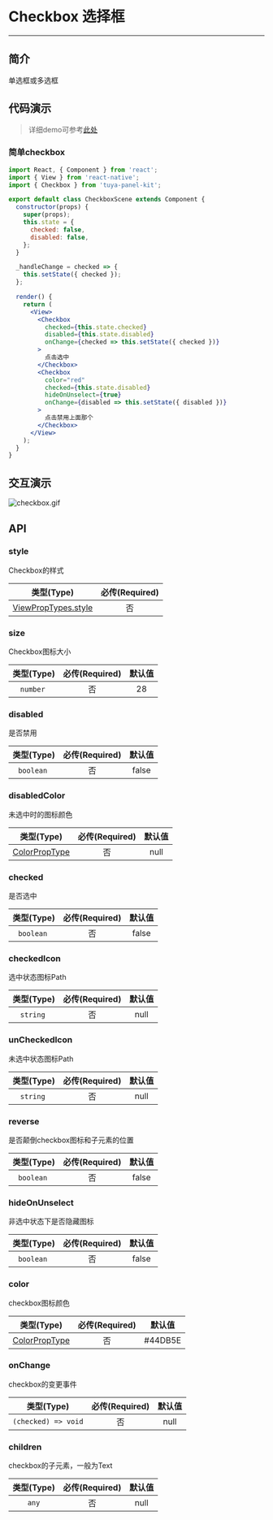 # Checkbox 选择框

---


<a name="e05dce83"></a>
## 简介

单选框或多选框

<a name="da441097"></a>
## 代码演示

> 详细demo可参考[此处](https://github.com/TuyaInc/tuya-panel-kit/tree/master/example/src/scenes)

<a name="c8038ad8"></a>
### 简单checkbox

```jsx
import React, { Component } from 'react';
import { View } from 'react-native';
import { Checkbox } from 'tuya-panel-kit';

export default class CheckboxScene extends Component {
  constructor(props) {
    super(props);
    this.state = {
      checked: false,
      disabled: false,
    };
  }

  _handleChange = checked => {
    this.setState({ checked });
  };

  render() {
    return (
      <View>
        <Checkbox
          checked={this.state.checked}
          disabled={this.state.disabled}
          onChange={checked => this.setState({ checked })}
        >
          点击选中
        </Checkbox>
        <Checkbox
          color="red"
          checked={this.state.disabled}
          hideOnUnselect={true}
          onChange={disabled => this.setState({ disabled })}
        >
          点击禁用上面那个
        </Checkbox>
      </View>
    );
  }
}
```

## 交互演示

![checkbox.gif](https://airtake-public-data.oss-cn-hangzhou.aliyuncs.com/fe-static/tuya-docs/1393bcc6-efd8-4320-9cf8-b8259b8f4710.gif)

<a name="API"></a>
## API

<a name="style"></a>
### style

Checkbox的样式

| 类型(Type) | 必传(Required) |
| :---: | :---: |
| [ViewPropTypes.style](https://facebook.github.io/react-native/docs/style) | 否 |

<a name="size"></a>
### size

Checkbox图标大小

| 类型(Type) | 必传(Required) | 默认值 |
| :---: | :---: | :---: |
| `number`  | 否 | 28 |

<a name="disabled"></a>
### disabled

是否禁用

| 类型(Type) | 必传(Required) | 默认值 |
| :---: | :---: | :---: |
| `boolean`  | 否 | false |

<a name="disabledColor"></a>
### disabledColor

未选中时的图标颜色

| 类型(Type) | 必传(Required) | 默认值 |
| :---: | :---: | :---: |
| [ColorPropType](https://facebook.github.io/react-native/docs/colors) | 否 | null |

<a name="checked"></a>
### checked

是否选中

| 类型(Type) | 必传(Required) | 默认值 |
| :---: | :---: | :---: |
| `boolean`  | 否 | false |

<a name="checkedIcon"></a>
### checkedIcon

选中状态图标Path

| 类型(Type) | 必传(Required) | 默认值 |
| :---: | :---: | :---: |
| `string`  | 否 | null |


<a name="unCheckedIcon"></a>
### unCheckedIcon

未选中状态图标Path

| 类型(Type) | 必传(Required) | 默认值 |
| :---: | :---: | :---: |
| `string`  | 否 | null |

<a name="reverse"></a>
### reverse

是否颠倒checkbox图标和子元素的位置

| 类型(Type) | 必传(Required) | 默认值 |
| :---: | :---: | :---: |
| `boolean`  | 否 | false |


<a name="hideOnUnselect"></a>
### hideOnUnselect

非选中状态下是否隐藏图标

| 类型(Type) | 必传(Required) | 默认值 |
| :---: | :---: | :---: |
| `boolean`  | 否 | false |

<a name="color"></a>
### color

checkbox图标颜色

| 类型(Type) | 必传(Required) | 默认值 |
| :---: | :---: | :---: |
| [ColorPropType](https://facebook.github.io/react-native/docs/colors) | 否 | #44DB5E |

<a name="onChange"></a>
### onChange

checkbox的变更事件

| 类型(Type) | 必传(Required) | 默认值 |
| :---: | :---: | :---: |
| `(checked) => void` | 否 | null |

<a name="children"></a>
### children

checkbox的子元素，一般为Text

| 类型(Type) | 必传(Required) | 默认值 |
| :---: | :---: | :---: |
| `any` | 否 | null |
